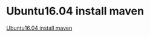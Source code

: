 # Ubuntu16.04 install maven
[Ubuntu16.04 install maven](https://aiwithcloud.com/2022/09/15/ubuntu16-04_install_maven/)